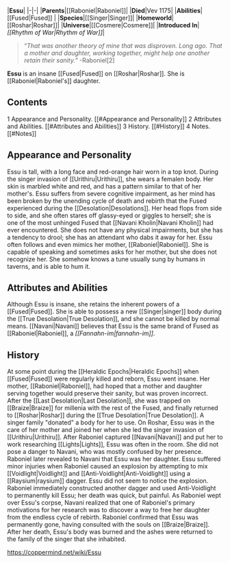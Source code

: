 |**Essu**|
|-|-|
|**Parents**|[[Raboniel\|Raboniel]]|
|**Died**|Vev 1175|
|**Abilities**|[[Fused\|Fused]] |
|**Species**|[[Singer\|Singer]]|
|**Homeworld**|[[Roshar\|Roshar]]|
|**Universe**|[[Cosmere\|Cosmere]]|
|**Introduced In**|*[[Rhythm of War\|Rhythm of War]]*|

>“*That was another theory of mine that was disproven. Long ago. That a mother and daughter, working together, might help one another retain their sanity.*”
\-Raboniel[2]


**Essu** is an insane [[Fused\|Fused]] on [[Roshar\|Roshar]]. She is [[Raboniel\|Raboniel's]] daughter.

## Contents

1 Appearance and Personality. [[#Appearance and Personality]] 
2 Attributes and Abilities. [[#Attributes and Abilities]] 
3 History. [[#History]] 
4 Notes. [[#Notes]] 


## Appearance and Personality
Essu is tall, with a long face and red-orange hair worn in a top knot. During the singer invasion of [[Urithiru\|Urithiru]], she wears a femalen body. Her skin is marbled white and red, and has a pattern similar to that of her mother's.
Essu suffers from severe cognitive impairment, as her mind has been broken by the unending cycle of death and rebirth that the Fused experienced during the [[Desolation\|Desolations]]. Her head flops from side to side, and she often stares off glassy-eyed or giggles to herself; she is one of the most unhinged Fused that [[Navani Kholin\|Navani Kholin]] had ever encountered. She does not have any physical impairments, but she has a tendency to drool; she has an attendant who dabs it away for her. Essu often follows and even mimics her mother, [[Raboniel\|Raboniel]]. She is capable of speaking and sometimes asks for her mother, but she does not recognize her. She somehow knows a tune usually sung by humans in taverns, and is able to hum it.

## Attributes and Abilities
Although Essu is insane, she retains the inherent powers of a [[Fused\|Fused]]. She is able to possess a new [[Singer\|singer]] body during the [[True Desolation\|True Desolation]], and she cannot be killed by normal means. [[Navani\|Navani]] believes that Essu is the same brand of Fused as [[Raboniel\|Raboniel]], a *[[Fannahn-im\|fannahn-im]]*.

## History
At some point during the [[Heraldic Epochs\|Heraldic Epochs]] when [[Fused\|Fused]] were regularly killed and reborn, Essu went insane. Her mother, [[Raboniel\|Raboniel]], had hoped that a mother and daughter serving together would preserve their sanity, but was proven incorrect. After the [[Last Desolation\|Last Desolation]], she was trapped on [[Braize\|Braize]] for millenia with the rest of the Fused, and finally returned to [[Roshar\|Roshar]] during the [[True Desolation\|True Desolation]]. A singer family "donated" a body for her to use.
On Roshar, Essu was in the care of her mother and joined her when she led the singer invasion of [[Urithiru\|Urithiru]]. After Raboniel captured [[Navani\|Navani]] and put her to work researching [[Lights\|Lights]], Essu was often in the room. She did not pose a danger to Navani, who was mostly confused by her presence. Raboniel later revealed to Navani that Essu was her daughter.
Essu suffered minor injuries when Raboniel caused an explosion by attempting to mix [[Voidlight\|Voidlight]] and [[Anti-Voidlight\|Anti-Voidlight]] using a [[Raysium\|raysium]] dagger. Essu did not seem to notice the explosion. Raboniel immediately constructed another dagger and used Anti-Voidlight to permanently kill Essu; her death was quick, but painful. As Raboniel wept over Essu's corpse, Navani realized that one of Raboniel's primary motivations for her research was to discover a way to free her daughter from the endless cycle of rebirth. Raboniel confirmed that Essu was permanently gone, having consulted with the souls on [[Braize\|Braize]].
After her death, Essu's body was burned and the ashes were returned to the family of the singer that she inhabited.



https://coppermind.net/wiki/Essu